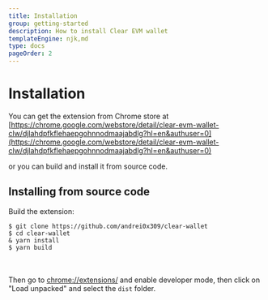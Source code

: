 ```yaml
---
title: Installation
group: getting-started
description: How to install Clear EVM wallet
templateEngine: njk,md
type: docs
pageOrder: 2
---
```


# Installation

You can get the extension from Chrome store at [https://chrome.google.com/webstore/detail/clear-evm-wallet-clw/djlahdpfkflehaepgohnnodmaajabdlg?hl=en&authuser=0](https://chrome.google.com/webstore/detail/clear-evm-wallet-clw/djlahdpfkflehaepgohnnodmaajabdlg?hl=en&authuser=0)

or you can build and install it from source code.

## Installing from source code

Build the extension:

```shell
$ git clone https://github.com/andrei0x309/clear-wallet
$ cd clear-wallet
& yarn install
$ yarn build
```
<br/><br/>
Then go to [chrome://extensions/](chrome://extensions/) and enable developer mode, then click on "Load unpacked" and select the `dist` folder.
